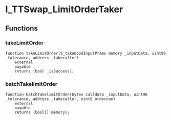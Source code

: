 # I_TTSwap_LimitOrderTaker

## Functions
### takeLimitOrder


```solidity
function takeLimitOrder(S_takeGoodInputPrams memory _inputData, uint96 _tolerance, address _takecaller)
    external
    payable
    returns (bool _isSuccess);
```

### batchTakelimitOrder


```solidity
function batchTakelimitOrder(bytes calldata _inputData, uint96 _tolerance, address _takecaller, uint8 ordernum)
    external
    payable
    returns (bool[] memory);
```

